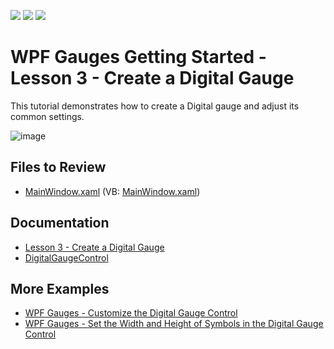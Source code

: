 <!-- default badges list -->
![](https://img.shields.io/endpoint?url=https://codecentral.devexpress.com/api/v1/VersionRange/128570531/22.2.2%2B)
[![](https://img.shields.io/badge/Open_in_DevExpress_Support_Center-FF7200?style=flat-square&logo=DevExpress&logoColor=white)](https://supportcenter.devexpress.com/ticket/details/E3517)
[![](https://img.shields.io/badge/📖_How_to_use_DevExpress_Examples-e9f6fc?style=flat-square)](https://docs.devexpress.com/GeneralInformation/403183)
<!-- default badges end -->

# WPF Gauges Getting Started - Lesson 3 - Create a Digital Gauge

This tutorial demonstrates how to create a Digital gauge and adjust its common settings.

![image](https://github.com/DevExpress-Examples/dxgauges-getting-started-lesson-3-create-a-digital-gauge-e3517/assets/65009440/4774f82a-921a-4224-b556-5d6962bd8fee)

## Files to Review

* [MainWindow.xaml](./CS/Digital%20Gauge/MainWindow.xaml) (VB: [MainWindow.xaml](./VB/Digital%20Gauge/MainWindow.xaml))

## Documentation

* [Lesson 3 - Create a Digital Gauge](https://docs.devexpress.com/WPF/10664/controls-and-libraries/gauge-controls/getting-started/lesson-3-create-a-digital-gauge)
* [DigitalGaugeControl](https://docs.devexpress.com/WPF/DevExpress.Xpf.Gauges.DigitalGaugeControl)

## More Examples

* [WPF Gauges - Customize the Digital Gauge Control](https://github.com/DevExpress-Examples/how-to-use-a-digital-gauge-control-e3525)
* [WPF Gauges - Set the Width and Height of Symbols in the Digital Gauge Control](https://github.com/DevExpress-Examples/how-to-set-the-width-and-height-of-symbols-in-the-digital-gauge-control-e3736)
